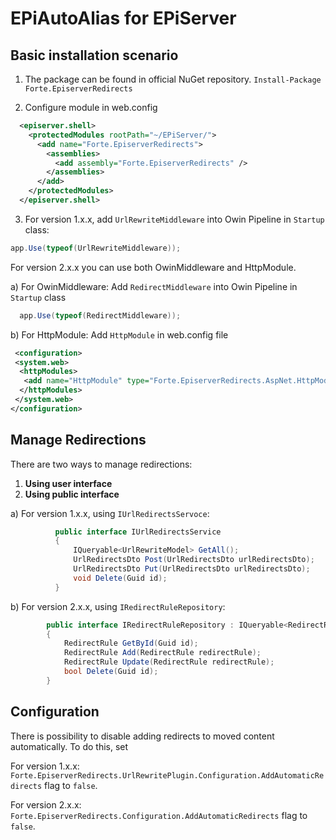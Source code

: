 # EPiAutoAlias for EPiServer

Basic installation scenario
------------
1. The package can be found in official NuGet repository.
```Install-Package Forte.EpiserverRedirects``` 


2. Configure module in web.config

```xml
  <episerver.shell>
    <protectedModules rootPath="~/EPiServer/">
      <add name="Forte.EpiserverRedirects">
        <assemblies>
          <add assembly="Forte.EpiserverRedirects" />
        </assemblies>
      </add>
    </protectedModules>
  </episerver.shell>
```


3. For version 1.x.x, add ```UrlRewriteMiddleware``` into Owin Pipeline in ```Startup``` class:

```c#
app.Use(typeof(UrlRewriteMiddleware));
```


For version 2.x.x you can use both OwinMiddleware and HttpModule.

a) For OwinMiddleware:
  Add ```RedirectMiddleware``` into Owin Pipeline in ```Startup``` class

  ```c#
    app.Use(typeof(RedirectMiddleware));
  ```

b) For HttpModule:
  Add ```HttpModule``` in web.config file

  ```xml
   <configuration> 
   <system.web> 
    <httpModules> 
     <add name="HttpModule" type="Forte.EpiserverRedirects.AspNet.HttpModule, Forte.EpiserverRedirects" />
    </httpModules> 
   </system.web> 
  </configuration>
  ```

Manage Redirections
------------
There are two ways to manage redirections:
1. **Using user interface**
2. **Using public interface**

a) For version 1.x.x, using ```IUrlRedirectsServoce```:

```       c#
          public interface IUrlRedirectsService
          {
              IQueryable<UrlRewriteModel> GetAll();
              UrlRedirectsDto Post(UrlRedirectsDto urlRedirectsDto);
              UrlRedirectsDto Put(UrlRedirectsDto urlRedirectsDto);
              void Delete(Guid id);
          }
```
b) For version 2.x.x, using ```IRedirectRuleRepository```:
    
```     c#
        public interface IRedirectRuleRepository : IQueryable<RedirectRule>
        {
            RedirectRule GetById(Guid id);
            RedirectRule Add(RedirectRule redirectRule);
            RedirectRule Update(RedirectRule redirectRule);
            bool Delete(Guid id);
        }
```
    
Configuration
-------------

There is possibility to disable adding redirects to moved content automatically. To do this, set

For version 1.x.x:
 `Forte.EpiserverRedirects.UrlRewritePlugin.Configuration.AddAutomaticRedirects` flag to `false`.

For version 2.x.x:
 `Forte.EpiserverRedirects.Configuration.AddAutomaticRedirects` flag to `false`.

